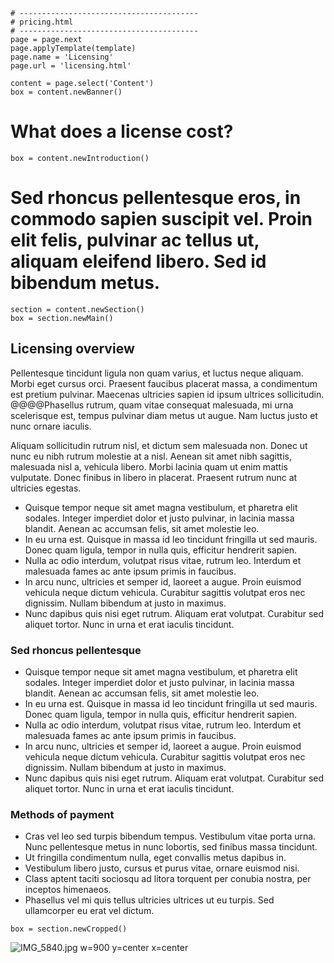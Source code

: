 
~~~
# ----------------------------------------
# pricing.html
# ----------------------------------------
page = page.next
page.applyTemplate(template)  
page.name = 'Licensing'
page.url = 'licensing.html'

content = page.select('Content')
box = content.newBanner()
~~~
# What does a license cost?

~~~
box = content.newIntroduction()
~~~
# Sed rhoncus pellentesque eros, in commodo sapien suscipit vel. Proin elit felis, pulvinar ac tellus ut, aliquam eleifend libero. Sed id bibendum metus. 

~~~
section = content.newSection()
box = section.newMain()
~~~

## Licensing overview

Pellentesque tincidunt ligula non quam varius, et luctus neque aliquam. Morbi eget cursus orci. Praesent faucibus placerat massa, a condimentum est pretium pulvinar. Maecenas ultricies sapien id ipsum ultrices sollicitudin. @@@@Phasellus rutrum, quam vitae consequat malesuada, mi urna scelerisque est, tempus pulvinar diam metus ut augue. Nam luctus justo et nunc ornare iaculis. 

Aliquam sollicitudin rutrum nisl, et dictum sem malesuada non. Donec ut nunc eu nibh rutrum molestie at a nisl. Aenean sit amet nibh sagittis, malesuada nisl a, vehicula libero. Morbi lacinia quam ut enim mattis vulputate. Donec finibus in libero in placerat. Praesent rutrum nunc at ultricies egestas.

* Quisque tempor neque sit amet magna vestibulum, et pharetra elit sodales. Integer imperdiet dolor et justo pulvinar, in lacinia massa blandit. Aenean ac accumsan felis, sit amet molestie leo. 
* In eu urna est. Quisque in massa id leo tincidunt fringilla ut sed mauris. Donec quam ligula, tempor in nulla quis, efficitur hendrerit sapien. 
* Nulla ac odio interdum, volutpat risus vitae, rutrum leo. Interdum et malesuada fames ac ante ipsum primis in faucibus. 
* In arcu nunc, ultricies et semper id, laoreet a augue. Proin euismod vehicula neque dictum vehicula. Curabitur sagittis volutpat eros nec dignissim. Nullam bibendum at justo in maximus. 
* Nunc dapibus quis nisi eget rutrum. Aliquam erat volutpat. Curabitur sed aliquet tortor. Nunc in urna et erat iaculis tincidunt.

### Sed rhoncus pellentesque 

* Quisque tempor neque sit amet magna vestibulum, et pharetra elit sodales. Integer imperdiet dolor et justo pulvinar, in lacinia massa blandit. Aenean ac accumsan felis, sit amet molestie leo. 
* In eu urna est. Quisque in massa id leo tincidunt fringilla ut sed mauris. Donec quam ligula, tempor in nulla quis, efficitur hendrerit sapien. 
* Nulla ac odio interdum, volutpat risus vitae, rutrum leo. Interdum et malesuada fames ac ante ipsum primis in faucibus. 
* In arcu nunc, ultricies et semper id, laoreet a augue. Proin euismod vehicula neque dictum vehicula. Curabitur sagittis volutpat eros nec dignissim. Nullam bibendum at justo in maximus. 
* Nunc dapibus quis nisi eget rutrum. Aliquam erat volutpat. Curabitur sed aliquet tortor. Nunc in urna et erat iaculis tincidunt.

### Methods of payment

* Cras vel leo sed turpis bibendum tempus. Vestibulum vitae porta urna. Nunc pellentesque metus in nunc lobortis, sed finibus massa tincidunt. 
* Ut fringilla condimentum nulla, eget convallis metus dapibus in. 
* Vestibulum libero justo, cursus et purus vitae, ornare euismod nisi. 
* Class aptent taciti sociosqu ad litora torquent per conubia nostra, per inceptos himenaeos. 
* Phasellus vel mi quis tellus ultricies ultrices ut eu turpis. Sed ullamcorper eu erat vel dictum.

~~~ 
box = section.newCropped()
~~~

![IMG_5840.jpg w=900 y=center x=center](images/IMG_5840.jpg)
